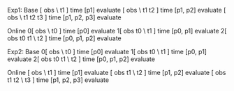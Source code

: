 Exp1:
Base
[      obs           \    t1    ] time [p1] evaluate
[      obs           \    t1     t2    ] time [p1, p2] evaluate
[      obs           \    t1     t2     t3  ] time [p1, p2, p3] evaluate

Online
0[      obs           \    t0    ] time [p0] evaluate
1[      obs                t0  \   t1    ] time [p0, p1] evaluate
2[      obs                t0      t1  \   t2  ] time [p0, p1, p2] evaluate

Exp2: 
Base
0[      obs           \    t0    ] time [p0] evaluate
1[      obs                t0  \   t1    ] time [p0, p1] evaluate
2[      obs                t0      t1  \   t2  ] time [p0, p1, p2] evaluate

Online
[      obs           \   t1    ] time [p1] evaluate
[      obs               t1   \  t2    ] time [p1, p2] evaluate
[      obs               t1      t2  \   t3  ] time [p1, p2, p3] evaluate
